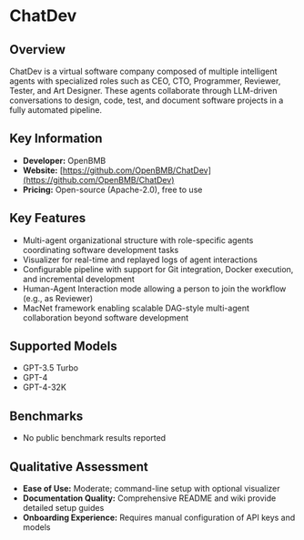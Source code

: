 # ChatDev

## Overview

ChatDev is a virtual software company composed of multiple intelligent agents with specialized roles such as CEO, CTO, Programmer, Reviewer, Tester, and Art Designer. These agents collaborate through LLM-driven conversations to design, code, test, and document software projects in a fully automated pipeline.

## Key Information

- **Developer:** OpenBMB
- **Website:** [https://github.com/OpenBMB/ChatDev](https://github.com/OpenBMB/ChatDev)
- **Pricing:** Open-source (Apache-2.0), free to use

## Key Features

- Multi-agent organizational structure with role-specific agents coordinating software development tasks
- Visualizer for real-time and replayed logs of agent interactions
- Configurable pipeline with support for Git integration, Docker execution, and incremental development
- Human-Agent Interaction mode allowing a person to join the workflow (e.g., as Reviewer)
- MacNet framework enabling scalable DAG-style multi-agent collaboration beyond software development

## Supported Models

- GPT-3.5 Turbo
- GPT-4
- GPT-4-32K

## Benchmarks

- No public benchmark results reported

## Qualitative Assessment

- **Ease of Use:** Moderate; command-line setup with optional visualizer
- **Documentation Quality:** Comprehensive README and wiki provide detailed setup guides
- **Onboarding Experience:** Requires manual configuration of API keys and models
